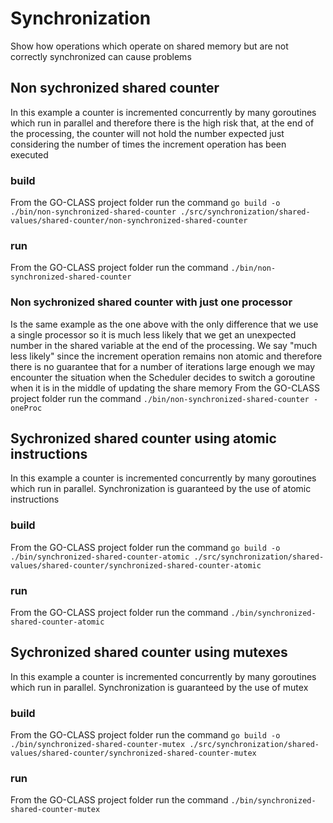 # Synchronization

Show how operations which operate on shared memory but are not correctly synchronized can cause problems

## Non sychronized shared counter

In this example a counter is incremented concurrently by many goroutines which run in parallel and therefore there is the high risk that, at the end of the processing, the counter will not hold the number expected just considering the number of times the increment operation has been executed

### build

From the GO-CLASS project folder run the command
`go build -o ./bin/non-synchronized-shared-counter ./src/synchronization/shared-values/shared-counter/non-synchronized-shared-counter`

### run

From the GO-CLASS project folder run the command
`./bin/non-synchronized-shared-counter`

### Non sychronized shared counter with just one processor

Is the same example as the one above with the only difference that we use a single processor so it is much less likely that we get an unexpected
number in the shared variable at the end of the processing. We say "much less likely" since the increment operation remains non atomic and therefore there is no guarantee that for a number of iterations large enough we may encounter the situation when the Scheduler decides to switch a goroutine when it is in the middle of updating the share memory
From the GO-CLASS project folder run the command
`./bin/non-synchronized-shared-counter -oneProc`

## Sychronized shared counter using atomic instructions

In this example a counter is incremented concurrently by many goroutines which run in parallel. Synchronization is guaranteed by the use of atomic instructions

### build

From the GO-CLASS project folder run the command
`go build -o ./bin/synchronized-shared-counter-atomic ./src/synchronization/shared-values/shared-counter/synchronized-shared-counter-atomic`

### run

From the GO-CLASS project folder run the command
`./bin/synchronized-shared-counter-atomic`

## Sychronized shared counter using mutexes

In this example a counter is incremented concurrently by many goroutines which run in parallel. Synchronization is guaranteed by the use of mutex

### build

From the GO-CLASS project folder run the command
`go build -o ./bin/synchronized-shared-counter-mutex ./src/synchronization/shared-values/shared-counter/synchronized-shared-counter-mutex`

### run

From the GO-CLASS project folder run the command
`./bin/synchronized-shared-counter-mutex`
